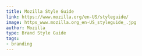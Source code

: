 ```yaml
---
title: Mozilla Style Guide
link: https://www.mozilla.org/en-US/styleguide/
image: https_www.mozilla.org_en-US_styleguide_.jpg
author: Mozilla
type: Brand Style Guide
tags:
- branding
---
```

